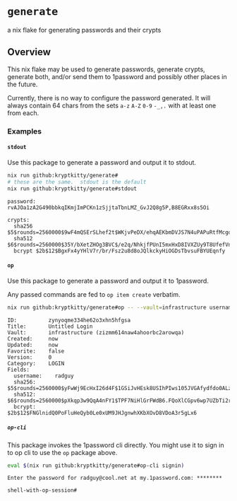 # `generate`
a nix flake for generating passwords and their crypts

## Overview

This nix flake may be used to generate passwords, generate crypts, generate both, and/or send them to 1password and possibly other places in the future.

Currently, there is no way to configure the password generated.
It will always contain 64 chars from the sets `a-z` `A-Z` `0-9` `-_,.` with at least one from each.

### Examples

#### `stdout`

Use this package to generate a password and output it to stdout.

```bash
nix run github:kryptkitty/generate#
# these are the same.  stdout is the default
nix run github:kryptkitty/generate#stdout
```

```
password: rvAJOa1zA2G490bbkqIKmjImPCKn1zSjjtaTbnLMZ_GvJ2Q8g5P,B8EGRxx8s5Oi

crypts:
  sha256 $5$rounds=2560000$9wF4mQSErSLhef2t$WKjvPeDX/ehqAEKbmDVJS7N4uPAPuRtfMcgqWBMP.UD
  sha512 $6$rounds=2560000$35Y/bXetZHOg3BVC$/e2q/NhkjfPUnI5mxHxD8IVXZUy9T8UfefVnk7szv9QIo1xXbC3g7FFHiSW31NUY/3l/YntqXW.kqyoeJn9ov/
  bcrypt $2b$12$BgxFx4yYHlV7r/br/Fsz2u8d8oJQlkckyHiOGDsTbvsuFBYUEqnfy
```

#### `op`

Use this package to generate a password and output it to 1password.

Any passed commands are fed to `op item create` verbatim.


```bash
nix run github:kryptkitty/generate#op -- --vault=infrastructure username=radguy
```

```
ID:          zynyoqme334he62o3xhn5hfgsa
Title:       Untitled Login
Vault:       infrastructure (zizmm614naw4ahoorbc2arowqa)
Created:     now
Updated:     now
Favorite:    false
Version:     0
Category:    LOGIN
Fields:
  username:    radguy
  sha256:      $5$rounds=2560000$yFwWj9EcHxI26d4F$1GSiJvHEsk8USIhPIws105JVGAfydfdo0ALzIOpgeX3
  sha512:      $6$rounds=2560000$pXkqp3w9QqA4nFY1$TPF7NiHlGrFWdB6.FQoXlCGpv6wp7UZbTi2r39WjsDqMrKMTp8sBw3YrCYRiW3D7wm9XKN.SGIMjY3c0kl5tk1
  bcrypt:      $2b$12$FNGlnidQ0PoFluHeQyb0Le0xUM9JHJgnwhXKbXOvD8VDoA3r5gLx6
```

##### `op-cli`

This package invokes the 1password cli directly.  You might use it to sign in to op cli to use the `op` package above.

```bash
eval $(nix run github:kryptkitty/generate#op-cli signin)
```

```
Enter the password for radguy@cool.net at my.1password.com: ********

shell-with-op-session#
```


